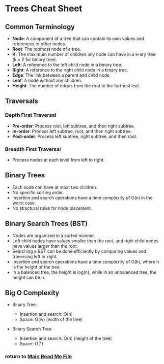 # Trees Cheat Sheet

## Common Terminology

- **Node**: A component of a tree that can contain its own values and references to other nodes.
- **Root**: The topmost node of a tree.
- **K**: The maximum number of children any node can have in a k-ary tree (k = 2 for binary tree).
- **Left**: A reference to the left child node in a binary tree.
- **Right**: A reference to the right child node in a binary tree.
- **Edge**: The link between a parent and child node.
- **Leaf**: A node without any children.
- **Height**: The number of edges from the root to the furthest leaf.

## Traversals

### Depth First Traversal

- **Pre-order**: Process root, left subtree, and then right subtree.
- **In-order**: Process left subtree, root, and then right subtree.
- **Post-order**: Process left subtree, right subtree, and then root.

### Breadth First Traversal

- Process nodes at each level from left to right.

## Binary Trees

- Each node can have at most two children.
- No specific sorting order.
- Insertion and search operations have a time complexity of O(n) in the worst case.
- No structural rules for node placement.

## Binary Search Trees (BST)

- Nodes are organized in a sorted manner.
- Left child nodes have values smaller than the root, and right child nodes have values larger than the root.
- Searching a BST can be done efficiently by comparing values and traversing left or right.
- Insertion and search operations have a time complexity of O(h), where h is the height of the tree.
- In a balanced tree, the height is log(n), while in an unbalanced tree, the height can be n.

## Big O Complexity

- Binary Tree:
  - Insertion and search: O(n)
  - Space: O(w) (width of the tree)

- Binary Search Tree:
  - Insertion and search: O(h) (height of the tree)
  - Space: O(1)

### return to [Main Read Me File](./README.md)